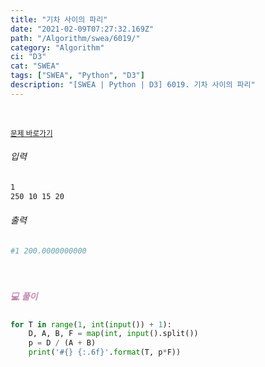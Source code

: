 ```yaml
---
title: "기차 사이의 파리"
date: "2021-02-09T07:27:32.169Z"
path: "/Algorithm/swea/6019/"
category: "Algorithm"
ci: "D3"
cat: "SWEA"
tags: ["SWEA", "Python", "D3"]
description: "[SWEA | Python | D3] 6019. 기차 사이의 파리"
---
```


<br />

<a href="https://swexpertacademy.com/main/code/problem/problemDetail.do?problemLevel=3&contestProbId=AWajaTmaZw4DFAWM&categoryId=AWajaTmaZw4DFAWM&categoryType=CODE&problemTitle=&orderBy=FIRST_REG_DATETIME&selectCodeLang=PYTHON&select-1=3&pageSize=10&pageIndex=2"><small>문제 바로가기</small></a>

###### 입력

```sh
1
250 10 15 20
```

###### 출력

```sh
#1 200.0000000000
```

<br />

##### <h5 style="color:#C587AE;">💻 풀이</h5>

```python
for T in range(1, int(input()) + 1):
    D, A, B, F = map(int, input().split())
    p = D / (A + B)
    print('#{} {:.6f}'.format(T, p*F))
```

